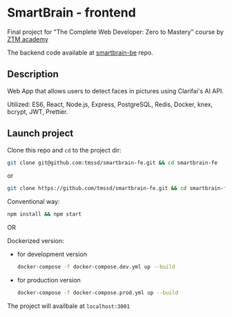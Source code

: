 # SmartBrain - frontend

Final project for "The Complete Web Developer: Zero to Mastery" course by [ZTM academy](https://zerotomastery.io/courses/coding-bootcamp/)

The backend code available at [smartbrain-be](https://github.com/tmssd/smartbrain-be) repo.

## Description

Web App that allows users to detect faces in pictures using Clarifai's AI API.

Utilized: ES6, React, Node.js, Express, PostgreSQL, Redis, Docker, knex, bcrypt, JWT, Prettier.

## Launch project

Clone this repo and `cd` to the project dir:

  ```bash
  git clone git@github.com:tmssd/smartbrain-fe.git && cd smartbrain-fe
  ```

  or

  ```bash
  git clone https://github.com/tmssd/smartbrain-fe.git && cd smartbrain-fe
  ```

Conventional way:

```bash
npm install && npm start
```

OR

Dockerized version:

+ for development version

  ```bash
  docker-compose -f docker-compose.dev.yml up --build
  ```

+ for production version

  ```bash
  docker-compose -f docker-compose.prod.yml up --build
  ```

The project will availbale at `localhost:3001`
